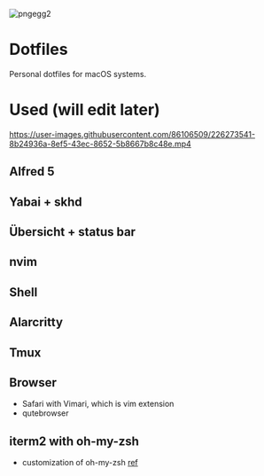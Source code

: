 ![pngegg2](https://user-images.githubusercontent.com/86106509/226273477-ae5e4471-40b8-4fff-8e0d-194eddd5de5b.png)

# Dotfiles
Personal dotfiles for macOS systems. 

# Used (will edit later)
https://user-images.githubusercontent.com/86106509/226273541-8b24936a-8ef5-43ec-8652-5b8667b8c48e.mp4
## Alfred 5
## Yabai + skhd
## Übersicht + status bar
## nvim
## Shell
## Alarcritty
## Tmux
## Browser
- Safari with Vimari, which is vim extension
- qutebrowser
## iterm2 with oh-my-zsh
- customization of oh-my-zsh [ref](https://velog.io/@heyum/TIP-터미널-꾸미기-Conda를-사용하는-당신에게)

